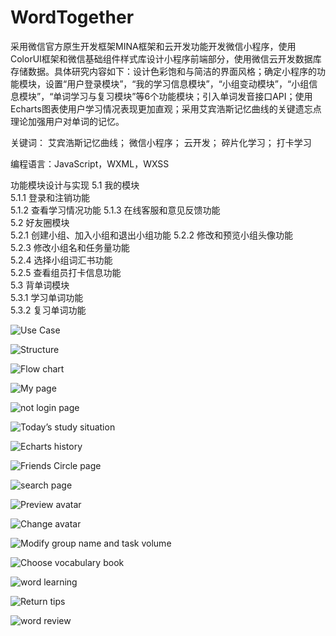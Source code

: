# WordTogether

采用微信官方原生开发框架MINA框架和云开发功能开发微信小程序，使用ColorUI框架和微信基础组件样式库设计小程序前端部分，使用微信云开发数据库存储数据。具体研究内容如下：设计色彩饱和与简洁的界面风格；确定小程序的功能模块，设置“用户登录模块”，“我的学习信息模块”，“小组变动模块”，“小组信息模块”，“单词学习与复习模块”等6个功能模块；引入单词发音接口API；使用Echarts图表使用户学习情况表现更加直观；采用艾宾浩斯记忆曲线的关键遗忘点理论加强用户对单词的记忆。

关键词： 艾宾浩斯记忆曲线； 微信小程序； 云开发； 碎片化学习； 打卡学习

编程语言：JavaScript，WXML，WXSS

功能模块设计与实现
5.1  我的模块	
5.1.1  登录和注销功能	
5.1.2  查看学习情况功能	
5.1.3  在线客服和意见反馈功能	
5.2  好友圈模块	
5.2.1  创建小组、加入小组和退出小组功能	
5.2.2  修改和预览小组头像功能	
5.2.3  修改小组名和任务量功能	
5.2.4  选择小组词汇书功能	
5.2.5  查看组员打卡信息功能	
5.3  背单词模块	
5.3.1  学习单词功能	
5.3.2  复习单词功能	

![Use Case](https://github.com/IVYEVOL/WordTogether/assets/52659747/33784b0f-461d-4ff3-938e-80390e91341c)

![Structure](https://github.com/IVYEVOL/WordTogether/assets/52659747/0f3d9122-e478-4d71-a3ba-f7e67c46683b)

![Flow chart](https://github.com/IVYEVOL/WordTogether/assets/52659747/f36a2581-de06-438d-a99c-66d9cde99dd7)

![My page](https://github.com/IVYEVOL/WordTogether/assets/52659747/82918b45-e81c-4e25-b8d7-d232e7e8cd5f)

![not login page](https://github.com/IVYEVOL/WordTogether/assets/52659747/3132b962-ad06-4ec4-9c9d-d2256eedfe9a)

![Today’s study situation](https://github.com/IVYEVOL/WordTogether/assets/52659747/c3b1cdbe-92cd-45f2-a626-090cfefd9d25)

![Echarts history](https://github.com/IVYEVOL/WordTogether/assets/52659747/36693b19-756d-4407-ae6b-842dd34ab19b)

![Friends Circle page](https://github.com/IVYEVOL/WordTogether/assets/52659747/e6382504-4c5e-4e7e-8158-37b05558154f)

![search page](https://github.com/IVYEVOL/WordTogether/assets/52659747/0f7665e5-fb7e-48cd-9e58-1a40534595c6)

![Preview avatar](https://github.com/IVYEVOL/WordTogether/assets/52659747/d6cc1631-ed97-4003-bbfd-0996c745fceb)

![Change avatar](https://github.com/IVYEVOL/WordTogether/assets/52659747/b26feb80-dabd-4482-84e9-85abf8e832f3)

![Modify group name and task volume](https://github.com/IVYEVOL/WordTogether/assets/52659747/0b1ba2c2-4bbb-4a1e-82f1-771a91a5e232)

![Choose vocabulary book](https://github.com/IVYEVOL/WordTogether/assets/52659747/edc2ee57-a856-463c-96c3-4f111186a0f3)

![word learning](https://github.com/IVYEVOL/WordTogether/assets/52659747/4d05ffc1-4fb1-45b8-9237-fc9391e39f9a)

![Return tips](https://github.com/IVYEVOL/WordTogether/assets/52659747/d5c10268-ae35-47d7-a578-9f30f8125d5b)

![word review](https://github.com/IVYEVOL/WordTogether/assets/52659747/c3c2be74-3a68-45d8-a14f-cb77b4e031f7)













